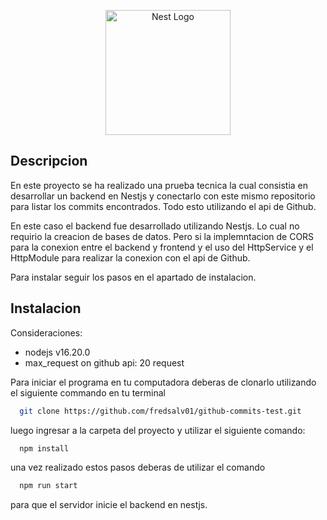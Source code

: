 <p align="center">
  <a href="http://nestjs.com/" target="blank"><img src="https://nestjs.com/img/logo-small.svg" width="200" alt="Nest Logo" /></a>
</p>

## Descripcion

En este proyecto se ha realizado una prueba tecnica la cual consistia en desarrollar un backend en Nestjs
y conectarlo con este mismo repositorio para listar los commits encontrados. Todo esto utilizando el api de Github.

En este caso el backend fue desarrollado utilizando Nestjs. Lo cual no requirio la creacion de bases de datos. Pero si la implemntacion de CORS
para la conexion entre el backend y frontend y el uso del HttpService y el HttpModule para realizar la conexion con el api de Github.

Para instalar seguir los pasos en el apartado de instalacion.

## Instalacion

Consideraciones: 
* nodejs v16.20.0
* max_request on github api: 20 request

Para iniciar el programa en tu computadora deberas de clonarlo utilizando el siguiente commando en tu terminal
```bash
  git clone https://github.com/fredsalv01/github-commits-test.git 
```

luego ingresar a la carpeta del proyecto y utilizar el siguiente comando:

```bash
  npm install
```

una vez realizado estos pasos deberas de utilizar el comando
```bash
  npm run start
```

para que el servidor inicie el backend en nestjs.


